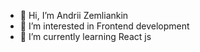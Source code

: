 - 👋 Hi, I’m Andrii Zemliankin
- 👀 I’m interested in Frontend development
- 🌱 I’m currently learning React js
